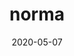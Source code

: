 ---
title: norma
album_key: NTnx2s
game: new_horizons
date: 2020-05-07
layout: slideshow
category: residents
---